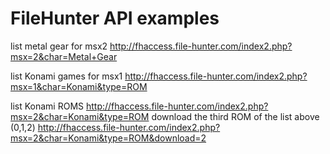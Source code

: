 # FileHunter API examples

list metal gear for msx2
http://fhaccess.file-hunter.com/index2.php?msx=2&char=Metal+Gear

list Konami games for msx1
http://fhaccess.file-hunter.com/index2.php?msx=1&char=Konami&type=ROM


list Konami ROMS 
http://fhaccess.file-hunter.com/index2.php?msx=2&char=Konami&type=ROM
download the third ROM of the list above (0,1,2)
http://fhaccess.file-hunter.com/index2.php?msx=2&char=Konami&type=ROM&download=2